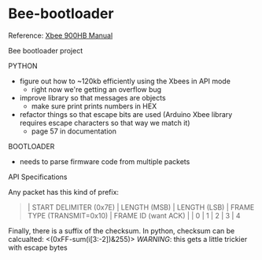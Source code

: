 Bee-bootloader
==============

Reference: [Xbee 900HB Manual](ftp://ftp1.digi.com/support/documentation/90002173_B.pdf)

Bee bootloader project

PYTHON
- figure out how to ~120kb efficiently using the Xbees in API mode
  - right now we're getting an overflow bug
- improve library so that messages are objects
  - make sure print prints numbers in HEX
- refactor things so that escape bits are used (Arduino Xbee library requires escape characters so that way we match it)
  - page 57 in documentation 

  
  
BOOTLOADER
- needs to parse firmware code from multiple packets


API Specifications

Any packet has this kind of prefix:

>| START DELIMITER (0x7E) | LENGTH (MSB) | LENGTH (LSB)     | FRAME TYPE (TRANSMIT=0x10) | FRAME ID (want ACK) | 
>|           0            |      1       |        2         |            3               |          4


Finally, there is a suffix of the checksum. In python, checksum can be calcualted: <(0xFF-sum(i[3:-2])&255)>
*WARNING*: this gets a little trickier with escape bytes 
